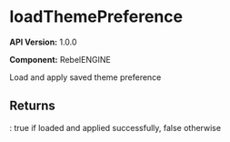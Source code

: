 # loadThemePreference

**API Version:** 1.0.0

**Component:** RebelENGINE

Load and apply saved theme preference

## Returns

: true if loaded and applied successfully, false otherwise

